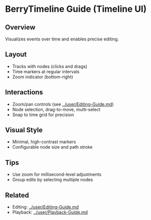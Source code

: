 # BerryTimeline Guide (Timeline UI)

## Overview

Visualizes events over time and enables precise editing.

## Layout

- Tracks with nodes (clicks and drags)
- Time markers at regular intervals
- Zoom indicator (bottom-right)

## Interactions

- Zoom/pan controls (see [../user/Editing-Guide.md](../user/Editing-Guide.md))
- Node selection, drag-to-move, multi-select
- Snap to time grid for precision

## Visual Style

- Minimal, high-contrast markers
- Configurable node size and path stroke

## Tips

- Use zoom for millisecond-level adjustments
- Group edits by selecting multiple nodes

## Related

- Editing: [../user/Editing-Guide.md](../user/Editing-Guide.md)
- Playback: [../user/Playback-Guide.md](../user/Playback-Guide.md)
